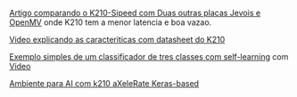 [Artigo comparando o K210-Sipeed com Duas outras placas Jevois e OpenMV](https://arxiv.org/pdf/2003.10167.pdf) onde K210 
tem a menor latencia e boa vazao.

[Video explicando as caracteriticas com datasheet do K210](https://www.youtube.com/watch?v=GX6euKNH2iE&feature=youtu.be)

[Exemplo simples de um classificador de tres classes com self-learning](https://github.com/sipeed/MaixPy_scripts/blob/master/machine_vision/doc/self_learning_classifier.md)  com [Video](https://www.youtube.com/watch?v=aLW1YQrT-2A)

[Ambiente para AI com k210 aXeleRate Keras-based](https://www.youtube.com/watch?v=8lp_45duWmM)
